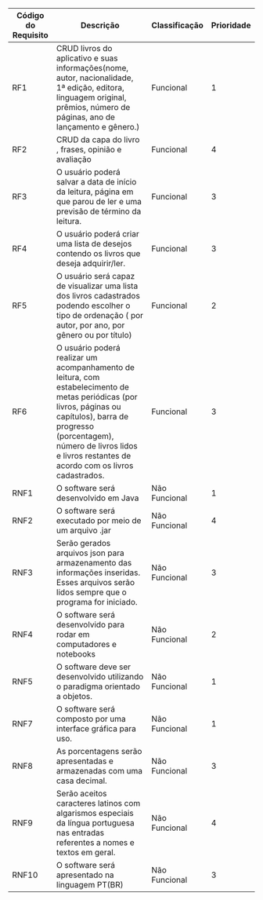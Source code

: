 | Código do Requisito | Descrição                                                                                                                                                                                                                                            | Classificação | Prioridade |
| ------------------- | ---------------------------------------------------------------------------------------------------------------------------------------------------------------------------------------------------------------------------------------------------- | ------------- | ---------- |
| RF1                 | CRUD livros do aplicativo e suas informações(nome, autor, nacionalidade, 1ª edição, editora, linguagem original, prêmios, número de páginas, ano de lançamento e gênero.)                                                                            | Funcional     | 1          |
| RF2                 | CRUD da capa do livro , frases, opinião e avaliação                                                                                                                                                                                                  | Funcional     | 4          |
| RF3                 | O usuário poderá salvar a data de início da leitura, página em que parou de ler e uma previsão de término da leitura.                                                                                                                                | Funcional     | 3          |
| RF4                 | O usuário poderá criar uma lista de desejos contendo os livros que deseja adquirir/ler.                                                                                                                                                              | Funcional     | 3          |
| RF5                 | O usuário será capaz de visualizar uma lista dos livros cadastrados podendo escolher o tipo de ordenação ( por autor, por ano, por gênero ou por título)                                                                                             | Funcional     | 2          |
| RF6                 | O usuário poderá realizar um acompanhamento de leitura, com estabelecimento de metas periódicas (por livros, páginas ou capítulos), barra de progresso (porcentagem), número de livros lidos e livros restantes de acordo com os livros cadastrados. | Funcional     | 3          |
| RNF1                | O software será desenvolvido em Java                                                                                                                                                                                                                 | Não Funcional | 1          |
| RNF2                | O software será executado por meio de um arquivo .jar                                                                                                                                                                                                | Não Funcional | 4          |
| RNF3                | Serão gerados arquivos json para armazenamento das informações inseridas. Esses arquivos serão lidos sempre que o programa for iniciado.                                                                                                             | Não Funcional | 3          |
| RNF4                | O software será desenvolvido para rodar em computadores e notebooks                                                                                                                                                                                  | Não Funcional | 2          |
| RNF5                | O software deve ser desenvolvido utilizando o paradigma orientado a objetos.                                                                                                                                                                         | Não Funcional | 1          |
| RNF7                | O software será composto por uma interface gráfica para uso.                                                                                                                                                                                         | Não Funcional | 1          |
| RNF8                | As porcentagens serão apresentadas e armazenadas com uma casa decimal.                                                                                                                                                                               | Não Funcional | 3          |
| RNF9                | Serão aceitos caracteres latinos com algarismos especiais da língua portuguesa nas entradas referentes a nomes e textos em geral.                                                                                                                    | Não Funcional | 4          |
| RNF10               | O software será apresentado na linguagem PT(BR)                                                                                                                                                                                                      | Não Funcional | 3          |
